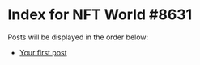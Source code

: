 # Index for NFT World #8631
Posts will be displayed in the order below:

- [Your first post](./001-first.md)

